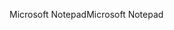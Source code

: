 <span data-ttu-id="4d2c5-101">Microsoft Notepad</span><span class="sxs-lookup"><span data-stu-id="4d2c5-101">Microsoft Notepad</span></span>